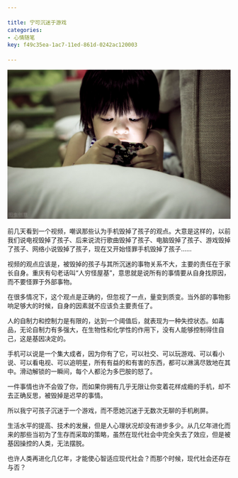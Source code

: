 ```yaml
---

title: 宁可沉迷于游戏
categories:
- 心情随笔
key: f49c35ea-1ac7-11ed-861d-0242ac120003

---
```


![This is the way](/images/2022091701.png)

前几天看到一个视频，嘲讽那些认为手机毁掉了孩子的观点。大意是这样的，以前我们说电视毁掉了孩子、后来说流行歌曲毁掉了孩子、电脑毁掉了孩子、游戏毁掉了孩子、网络小说毁掉了孩子，现在又开始怪罪手机毁掉了孩子……

视频的观点应该是，被毁掉的孩子与其所沉迷的事物关系不大，主要的责任在于家长自身。重庆有句老话叫“人穷怪屋基”，意思就是说所有的事情要从自身找原因，而不要怪罪于外部事物。

在很多情况下，这个观点是正确的，但忽视了一点，量变到质变。当外部的事物影响足够大的时候，自身的因素就不应该负主要责任了。

人的自制力和控制力是有限的，达到一个阈值后，就表现为一种失控状态。如毒品，无论自制力有多强大，在生物性和化学性的作用下，没有人能够控制得住自己，这是基因决定的。

手机可以说是一个集大成者，因为你有了它，可以社交、可以玩游戏、可以看小说、可以看电视、可以追明星，所有有益的和有害的东西，都可以淋漓尽致地在其中。滑动解锁的一瞬间，每个人都沦为多巴胺的怒了。

一件事情也许不会毁了你，而如果你拥有几乎无限让你变着花样成瘾的手机，却不去正确反思，被毁掉是迟早的事情。

所以我宁可孩子沉迷于一个游戏，而不愿她沉迷于无数次无聊的手机刷屏。

生活水平的提高、技术的发展，但是人心理状况却没有进步多少。从几亿年进化而来的那些当初为了生存而采取的策略，虽然在现代社会中完全失去了效应，但是被基因操控的人类，无法摆脱。

也许人类再进化几亿年，才能使心智适应现代社会？而那个时候，现代社会还存在与否？

